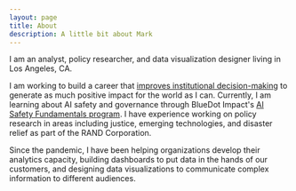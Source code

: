 ```yaml
---
layout: page
title: About
description: A little bit about Mark
---
```


I am an analyst, policy researcher, and data visualization designer living in Los Angeles, CA.

I am working to build a career that [improves institutional decision-making](https://80000hours.org/problem-profiles/improving-institutional-decision-making/) to generate as much positive impact for the world as I can.
Currently, I am learning about AI safety and governance through BlueDot Impact's [AI Safety Fundamentals program](https://aisafetyfundamentals.com/). 
I have experience working on policy research in areas including justice, emerging technologies, and disaster relief as part of the RAND Corporation. 


Since the pandemic, I have been helping organizations develop their analytics capacity, building dashboards to put data in the hands of our customers, and designing data visualizations to communicate complex information to different audiences.
